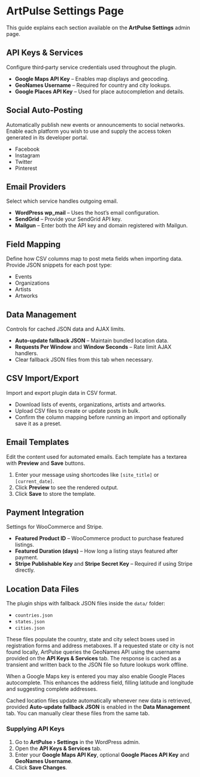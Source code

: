 # ArtPulse Settings Page

This guide explains each section available on the **ArtPulse Settings** admin page.

## API Keys & Services

Configure third‑party service credentials used throughout the plugin.

- **Google Maps API Key** – Enables map displays and geocoding.
- **GeoNames Username** – Required for country and city lookups.
- **Google Places API Key** – Used for place autocompletion and details.

## Social Auto-Posting

Automatically publish new events or announcements to social networks. Enable each platform you wish to use and supply the access token generated in its developer portal.

- Facebook
- Instagram
- Twitter
- Pinterest

## Email Providers

Select which service handles outgoing email.

- **WordPress wp_mail** – Uses the host’s email configuration.
- **SendGrid** – Provide your SendGrid API key.
- **Mailgun** – Enter both the API key and domain registered with Mailgun.

## Field Mapping

Define how CSV columns map to post meta fields when importing data.
Provide JSON snippets for each post type:

- Events
- Organizations
- Artists
- Artworks

## Data Management

Controls for cached JSON data and AJAX limits.

- **Auto-update fallback JSON** – Maintain bundled location data.
- **Requests Per Window** and **Window Seconds** – Rate limit AJAX handlers.
- Clear fallback JSON files from this tab when necessary.

## CSV Import/Export

Import and export plugin data in CSV format.

- Download lists of events, organizations, artists and artworks.
- Upload CSV files to create or update posts in bulk.
- Confirm the column mapping before running an import and optionally save it as a preset.

## Email Templates

Edit the content used for automated emails. Each template has a textarea with **Preview** and **Save** buttons.

1. Enter your message using shortcodes like `[site_title]` or `[current_date]`.
2. Click **Preview** to see the rendered output.
3. Click **Save** to store the template.

## Payment Integration

Settings for WooCommerce and Stripe.

- **Featured Product ID** – WooCommerce product to purchase featured listings.
- **Featured Duration (days)** – How long a listing stays featured after payment.
- **Stripe Publishable Key** and **Stripe Secret Key** – Required if using Stripe directly.

## Location Data Files

The plugin ships with fallback JSON files inside the `data/` folder:

- `countries.json`
- `states.json`
- `cities.json`

These files populate the country, state and city select boxes used in registration forms and address metaboxes. If a requested state or city is not found locally, ArtPulse queries the GeoNames API using the username provided on the **API Keys & Services** tab. The response is cached as a transient and written back to the JSON file so future lookups work offline.

When a Google Maps key is entered you may also enable Google Places autocomplete. This enhances the address field, filling latitude and longitude and suggesting complete addresses.

Cached location files update automatically whenever new data is retrieved, provided **Auto-update fallback JSON** is enabled in the **Data Management** tab. You can manually clear these files from the same tab.

### Supplying API Keys

1. Go to **ArtPulse › Settings** in the WordPress admin.
2. Open the **API Keys & Services** tab.
3. Enter your **Google Maps API Key**, optional **Google Places API Key** and **GeoNames Username**.
4. Click **Save Changes**.
